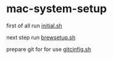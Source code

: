 # mac-system-setup

first of all run [initial.sh](./initial.sh)

next step run [brewsetup.sh](./brewsetup.sh)

prepare git for for use [gitcinfig.sh](./gitcinfig.sh)
